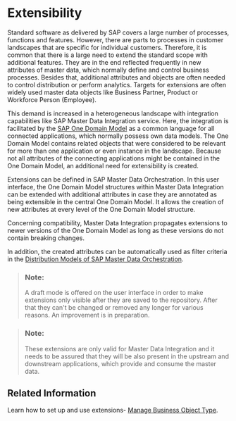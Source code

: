 <!-- loio5071ec5461f24c0d998afeb80b3d7a8f -->

# Extensibility

Standard software as delivered by SAP covers a large number of processes, functions and features. However, there are parts to processes in customer landscapes that are specific for individual customers. Therefore, it is common that there is a large need to extend the standard scope with additional features. They are in the end reflected frequently in new attributes of master data, which normally define and control business processes. Besides that, additional attributes and objects are often needed to control distribution or perform analytics. Targets for extensions are often widely used master data objects like Business Partner, Product or Workforce Person \(Employee\).

This demand is increased in a heterogeneous landscape with integration capabilities like SAP Master Data Integration service. Here, the integration is facilitated by the [SAP One Domain Model](https://api.sap.com/sap-one-domain-model) as a common language for all connected applications, which normally possess own data models. The One Domain Model contains related objects that were considered to be relevant for more than one application or even instance in the landscape. Because not all attributes of the connecting applications might be contained in the One Domain Model, an additional need for extensibility is created.

Extensions can be defined in SAP Master Data Orchestration. In this user interface, the One Domain Model structures within Master Data Integration can be extended with additional attributes in case they are annotated as being extensible in the central One Domain Model. It allows the creation of new attributes at every level of the One Domain Model structure.

Concerning compatibility, Master Data Integration propagates extensions to newer versions of the One Domain Model as long as these versions do not contain breaking changes.

In addition, the created attributes can be automatically used as filter criteria in the [Distribution Models of SAP Master Data Orchestration](https://help.sap.com/docs/SAP_MASTER_DATA_INTEGRATION/8ce78b673ef04cc1bcfeb01c93ef7885/ef9398e6f60a44568d106f71ea4d5cfa.html?version=CLOUD).

> ### Note:  
> A draft mode is offered on the user interface in order to make extensions only visible after they are saved to the repository. After that they can't be changed or removed any longer for various reasons. An improvement is in preparation.

> ### Note:  
> These extensions are only valid for Master Data Integration and it needs to be assured that they will be also present in the upstream and downstream applications, which provide and consume the master data.



<a name="loio5071ec5461f24c0d998afeb80b3d7a8f__related-information"/>

## Related Information

Learn how to set up and use extensions- [Manage Business Object Type](https://help.sap.com/docs/SAP_MASTER_DATA_INTEGRATION/8ce78b673ef04cc1bcfeb01c93ef7885/ba60c0c3e1b848a391e26795d3b3aee7.html?version=CLOUD).

